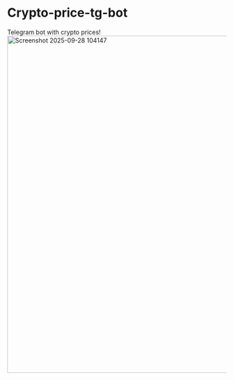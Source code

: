 # Crypto-price-tg-bot
Telegram bot with crypto prices!
<img width="939" height="775" alt="Screenshot 2025-09-28 104147" src="https://github.com/user-attachments/assets/ebf75d2e-6b71-41dd-85a4-ef7b66158767" />
